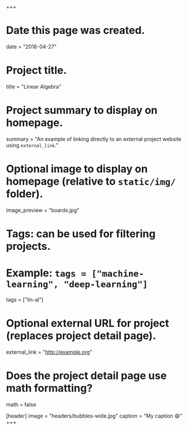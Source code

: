 +++
# Date this page was created.
date = "2016-04-27"

# Project title.
title = "Linear Algebra"

# Project summary to display on homepage.
summary = "An example of linking directly to an external project website using `external_link`."

# Optional image to display on homepage (relative to `static/img/` folder).
image_preview = "boards.jpg"

# Tags: can be used for filtering projects.
# Example: `tags = ["machine-learning", "deep-learning"]`
tags = ["lin-al"]

# Optional external URL for project (replaces project detail page).
external_link = "http://example.org"

# Does the project detail page use math formatting?
math = false

[header]
image = "headers/bubbles-wide.jpg"
caption = "My caption :smile:"
+++

